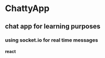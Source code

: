 # ChattyApp

## chat app for learning purposes
### using socket.io for real time messages
#### react
